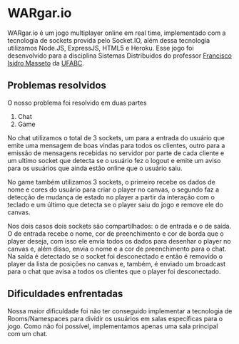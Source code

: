 # WARgar.io
WARgar.io é um jogo multiplayer online em real time, implementado com a tecnologia de sockets provida pelo Socket.IO, além dessa tecnologia utilizamos Node.JS, ExpressJS, HTML5 e Heroku.
Esse jogo foi desenvolvido para a disciplina Sistemas Distribuidos do professor [Francisco Isidro Masseto](https://github.com/fmassetto) da [UFABC](http://ufabc.edu.br).

## Problemas resolvidos
O nosso problema foi resolvido em duas partes

1. Chat
2. Game

No chat utilizamos o total de 3 sockets, um para a entrada do usuário que emite uma mensagem de boas vindas para todos os clientes, outro para a emissão de mensagens recebidas no servidor por parte de cada cliente e um ultimo socket que detecta se o usuário fez o logout e emite um aviso para os usuários que ainda estão online que o usuário saiu.

No game também utilizamos 3 sockets, o primeiro recebe os dados de nome e cores do usuário para criar o player no canvas, o segundo faz a detecção de mudança de estado no player a partir da interação com o teclado e um último que detecta se o player saiu do jogo e remove ele do canvas.

Nos dois casos dois sockets são compartilhados: o de entrada e o de saída. O de entrada recebe o nome, cor de preenchimento e cor de borda que o player deseja, com isso ele envia todos os dados para desenhar o player no canvas e, além disso, envia o nome e a cor de preenchimento para o chat. Na saída é detectado se o socket foi desconectado e então é removido o player da lista de posições no canvas e, também, é enviado um broadcast para o chat que avisa a todos os clientes que o player foi desconectado.

## Dificuldades enfrentadas
Nossa maior dificuldade foi não ter conseguido implementar a tecnologia de Rooms/Namespaces para dividir os usuários em salas específicas para o jogo. Como não foi possível, implementamos apenas uma sala principal com um chat.
